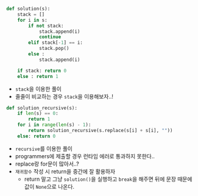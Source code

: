 ``` python
def solution(s):
    stack = []
    for i in s:
        if not stack:
            stack.append(i)
            continue
        elif stack[-1] == i:
            stack.pop()
        else :
            stack.append(i)

    if stack: return 0
    else : return 1
```
- `stack`을 이용한 풀이
- 줄줄이 비교하는 경우 `stack`을 이용해보자..!

``` python
def solution_recursive(s):
    if len(s) == 0: 
        return 1
    for i in range(len(s) - 1):
        return solution_recursive(s.replace(s[i] + s[i], ""))
    else: return 0
```
- `recursive`를 이용한 풀이
- programmers에 제출할 경우 런타임 에러로 통과하지 못한다.. 
- replace랑 for문이 많아서..? 
- `재귀함수` 작성 시 return을 중간에 잘 활용하자
    - return 말고 그냥 `solution()`을 실행하고 `break`을 해주면 뒤에 문장 때문에 값이 `None`으로 나온다.